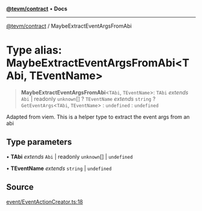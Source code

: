 [**@tevm/contract**](../README.md) • **Docs**

***

[@tevm/contract](../globals.md) / MaybeExtractEventArgsFromAbi

# Type alias: MaybeExtractEventArgsFromAbi\<TAbi, TEventName\>

> **MaybeExtractEventArgsFromAbi**\<`TAbi`, `TEventName`\>: `TAbi` *extends* `Abi` \| readonly `unknown`[] ? `TEventName` *extends* `string` ? `GetEventArgs`\<`TAbi`, `TEventName`\> : `undefined` : `undefined`

Adapted from viem. This is a helper type to extract the event args from an abi

## Type parameters

• **TAbi** *extends* `Abi` \| readonly `unknown`[] \| `undefined`

• **TEventName** *extends* `string` \| `undefined`

## Source

[event/EventActionCreator.ts:18](https://github.com/evmts/tevm-monorepo/blob/main/packages/contract/src/event/EventActionCreator.ts#L18)
